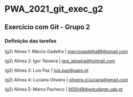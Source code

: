 # PWA_2021_git_exec_g2
## Exercício com Git - Grupo 2

### Definição das tarefas

(g2) Alínea 1: Márcio Gadelha | marciogadelha89@gmail.com

(g2) Alínea 2: Igor Teixeira | igor_teixeira@hotmail.com

(g2) Alínea 3: Luis Paz | luis.paz@sapo.pt

(g2) Alínea 4: Luciana Oliveira | oliveira.d.luciana@gmail.com

(g2) Alínea 5: Marco Pacheco | 905048@estudante.uab.pt
